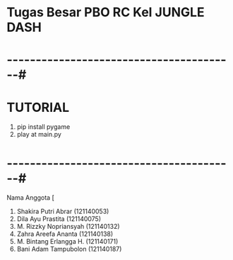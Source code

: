 # Tugas Besar PBO RC Kel JUNGLE DASH

# ----------------------------------------#
# TUTORIAL
1. pip install pygame
2. play at main.py
# ----------------------------------------#

Nama Anggota [
1. Shakira Putri Abrar (121140053)
2. Dila Ayu Prastita (121140075)
3. M. Rizzky Nopriansyah (121140132)
4. Zahra Areefa Ananta (121140138)
5. M. Bintang Erlangga H. (121140171)
6. Bani Adam Tampubolon (121140187)
